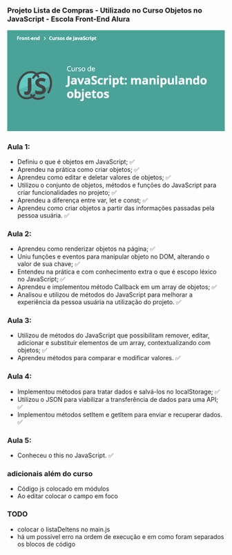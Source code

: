 ### Projeto Lista de Compras - Utilizado no Curso Objetos no JavaScript - Escola Front-End Alura

![JavaScript: Manipulando Objetos](curso.png)

### Aula 1: 
- Definiu o que é objetos em JavaScript; :white_check_mark:
- Aprendeu na prática como criar objetos; :white_check_mark:
- Aprendeu como editar e deletar valores de objetos; :white_check_mark:
- Utilizou o conjunto de objetos, métodos e funções do JavaScript para criar funcionalidades no projeto; :white_check_mark:
- Aprendeu a diferença entre var, let e const; :white_check_mark:
- Aprendeu como criar objetos a partir das informações passadas pela pessoa usuária. :white_check_mark:

### Aula 2:
- Aprendeu como renderizar objetos na página; :white_check_mark:
- Uniu funções e eventos para manipular objeto no DOM, alterando o valor de sua chave; :white_check_mark:
- Entendeu na prática e com conhecimento extra o que é escopo léxico no JavaScript; :white_check_mark:
- Aprendeu e implementou método Callback em um array de objetos; :white_check_mark:
- Analisou e utilizou de métodos do JavaScript para melhorar a experiência da pessoa usuária na utilização do projeto. :white_check_mark:

### Aula 3:
- Utilizou de métodos do JavaScript que possibilitam remover, editar, adicionar e substituir elementos de um array, contextualizando com objetos; :white_check_mark:
- Aprendeu métodos para comparar e modificar valores. :white_check_mark:

### Aula 4:
- Implementou métodos para tratar dados e salvá-los no localStorage; :white_check_mark:
- Utilizou o JSON para viabilizar a transferência de dados para uma API; :white_check_mark:
- Implementou métodos setItem e getItem para enviar e recuperar dados. :white_check_mark:

### Aula 5:
- Conheceu o this no JavaScript. :white_check_mark:

### adicionais além do curso
- Código js colocado em módulos
- Ao editar colocar o campo em foco

### TODO
- colocar o listaDeItens no main.js 
- há um possível erro na ordem de execução e em como foram separados os blocos de código
